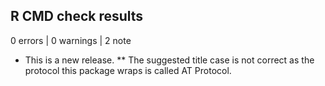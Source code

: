 ## R CMD check results

0 errors | 0 warnings | 2 note

* This is a new release.
** The suggested title case is not correct as the protocol this package wraps is called AT Protocol.
